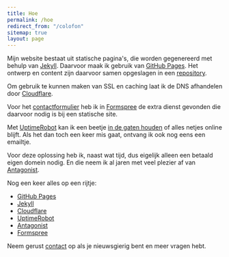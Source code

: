 ```yaml
---
title: Hoe
permalink: /hoe
redirect_from: "/colofon"
sitemap: true
layout: page
---
```

Mijn website bestaat uit statische pagina's, die worden gegenereerd met behulp van [Jekyll](https://jekyllrb.com/). Daarvoor maak ik gebruik van [GitHub Pages](https://pages.github.com/). Het ontwerp en content zijn daarvoor samen opgeslagen in een [repository](https://github.com/metbril/robertvanbregt.nl/). 

Om gebruik te kunnen maken van SSL en caching laat ik de DNS afhandelen door [Cloudflare](https://cloudflare.com). 

Voor het [contactformulier](/contact) heb ik in [Formspree](https://formspree.io/) de extra dienst gevonden die daarvoor nodig is bij een statische site. 

Met [UptimeRobot](https://uptimerobot.com) kan ik een beetje [in de gaten houden](https://status.robertvanbregt.nl) of alles netjes online blijft. Als het dan toch een keer mis gaat, ontvang ik ook nog eens een emailtje.

Voor deze oplossing heb ik, naast wat tijd, dus eigelijk alleen een betaald eigen domein nodig. En die neem ik al jaren met veel plezier af van [Antagonist](https://wwww.antagonist.nl).

Nog een keer alles op een rijtje:

- [GitHub Pages](https://pages.github.com/)
- [Jekyll](https://jekyllrb.com/)
- [Cloudflare](https://cloudflare.com/)
- [UptimeRobot](https://uptimerobot.com/)
- [Antagonist](https://www.antagonist.nl/)
- [Formspree](https://formspree.io)

Neem gerust [contact](/contact) op als je nieuwsgierig bent en meer vragen hebt.
